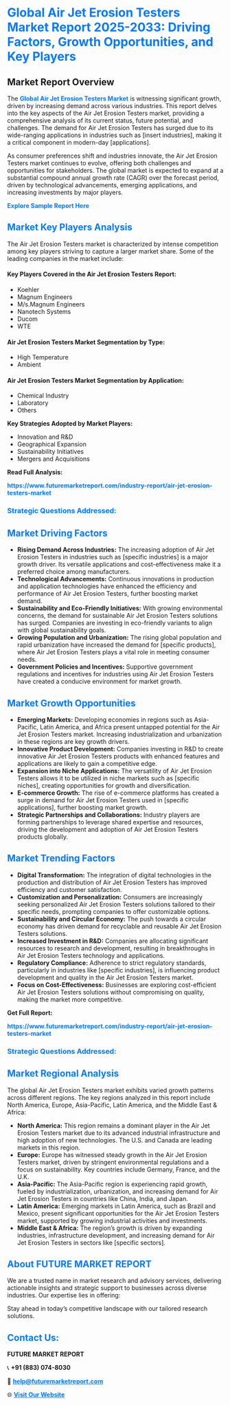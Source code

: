 <h1 style="color: #007BFF;">Global Air Jet Erosion Testers Market Report 2025-2033: Driving Factors, Growth Opportunities, and Key Players</h1>

<section id="overview">
<h2>Market Report Overview</h2>
<p>The <a href="https://www.futuremarketreport.com/industry-report/air-jet-erosion-testers-market" style="color: #007BFF; text-decoration: none;"><strong>Global Air Jet Erosion Testers Market</strong></a> is witnessing significant growth, driven by increasing demand across various industries. This report delves into the key aspects of the Air Jet Erosion Testers market, providing a comprehensive analysis of its current status, future potential, and challenges. The demand for Air Jet Erosion Testers has surged due to its wide-ranging applications in industries such as [insert industries], making it a critical component in modern-day [applications].</p>
<p>As consumer preferences shift and industries innovate, the Air Jet Erosion Testers market continues to evolve, offering both challenges and opportunities for stakeholders. The global market is expected to expand at a substantial compound annual growth rate (CAGR) over the forecast period, driven by technological advancements, emerging applications, and increasing investments by major players.</p>
</section>

<section id="overview">
<p><a href="https://www.futuremarketreport.com/request-sample/reportId=52323" style="color: #007BFF; text-decoration: none;"><strong>Explore Sample Report Here</strong></a></p>
</section>

<section id="key-players">
<h2 style="color: #007BFF;">Market Key Players Analysis</h2>
<p>The Air Jet Erosion Testers market is characterized by intense competition among key players striving to capture a larger market share. Some of the leading companies in the market include:</p>
<h4>Key Players Covered in the Air Jet Erosion Testers Report:</h4>
<ul><li>Koehler</li><li>Magnum Engineers</li><li>M/s.Magnum Engineers</li><li>Nanotech Systems</li><li>Ducom</li><li>WTE</li></ul>
<h4>Air Jet Erosion Testers Market Segmentation by Type:</h4>
<ul><li>High Temperature</li><li>Ambient</li></ul>

<h4>Air Jet Erosion Testers Market Segmentation by Application:</h4>
<ul><li>Chemical Industry</li><li>Laboratory</li><li>Others</li></ul>
<p><strong>Key Strategies Adopted by Market Players:</strong></p>
<ul>
<li>Innovation and R&D</li>
<li>Geographical Expansion</li>
<li>Sustainability Initiatives</li>
<li>Mergers and Acquisitions</li>
</ul>
</section>

<section>
<p><strong>Read Full Analysis: </strong></p><a href="https://www.futuremarketreport.com/industry-report/air-jet-erosion-testers-market" style="color: #007BFF; text-decoration: none;"><strong>https://www.futuremarketreport.com/industry-report/air-jet-erosion-testers-market</strong></a>
<h3 style="color: #007BFF;">Strategic Questions Addressed:</h3>
</section>

<section id="driving-factors">
<h2 style="color: #007BFF;">Market Driving Factors</h2>
<ul>
<li><strong>Rising Demand Across Industries:</strong> The increasing adoption of Air Jet Erosion Testers in industries such as [specific industries] is a major growth driver. Its versatile applications and cost-effectiveness make it a preferred choice among manufacturers.</li>
<li><strong>Technological Advancements:</strong> Continuous innovations in production and application technologies have enhanced the efficiency and performance of Air Jet Erosion Testers, further boosting market demand.</li>
<li><strong>Sustainability and Eco-Friendly Initiatives:</strong> With growing environmental concerns, the demand for sustainable Air Jet Erosion Testers solutions has surged. Companies are investing in eco-friendly variants to align with global sustainability goals.</li>
<li><strong>Growing Population and Urbanization:</strong> The rising global population and rapid urbanization have increased the demand for [specific products], where Air Jet Erosion Testers plays a vital role in meeting consumer needs.</li>
<li><strong>Government Policies and Incentives:</strong> Supportive government regulations and incentives for industries using Air Jet Erosion Testers have created a conducive environment for market growth.</li>
</ul>
</section>

<section id="growth-opportunities">
<h2 style="color: #007BFF;">Market Growth Opportunities</h2>
<ul>
<li><strong>Emerging Markets:</strong> Developing economies in regions such as Asia-Pacific, Latin America, and Africa present untapped potential for the Air Jet Erosion Testers market. Increasing industrialization and urbanization in these regions are key growth drivers.</li>
<li><strong>Innovative Product Development:</strong> Companies investing in R&D to create innovative Air Jet Erosion Testers products with enhanced features and applications are likely to gain a competitive edge.</li>
<li><strong>Expansion into Niche Applications:</strong> The versatility of Air Jet Erosion Testers allows it to be utilized in niche markets such as [specific niches], creating opportunities for growth and diversification.</li>
<li><strong>E-commerce Growth:</strong> The rise of e-commerce platforms has created a surge in demand for Air Jet Erosion Testers used in [specific applications], further boosting market growth.</li>
<li><strong>Strategic Partnerships and Collaborations:</strong> Industry players are forming partnerships to leverage shared expertise and resources, driving the development and adoption of Air Jet Erosion Testers products globally.</li>
</ul>
</section>

<section id="trending-factors">
<h2 style="color: #007BFF;">Market Trending Factors</h2>
<ul>
<li><strong>Digital Transformation:</strong> The integration of digital technologies in the production and distribution of Air Jet Erosion Testers has improved efficiency and customer satisfaction.</li>
<li><strong>Customization and Personalization:</strong> Consumers are increasingly seeking personalized Air Jet Erosion Testers solutions tailored to their specific needs, prompting companies to offer customizable options.</li>
<li><strong>Sustainability and Circular Economy:</strong> The push towards a circular economy has driven demand for recyclable and reusable Air Jet Erosion Testers solutions.</li>
<li><strong>Increased Investment in R&D:</strong> Companies are allocating significant resources to research and development, resulting in breakthroughs in Air Jet Erosion Testers technology and applications.</li>
<li><strong>Regulatory Compliance:</strong> Adherence to strict regulatory standards, particularly in industries like [specific industries], is influencing product development and quality in the Air Jet Erosion Testers market.</li>
<li><strong>Focus on Cost-Effectiveness:</strong> Businesses are exploring cost-efficient Air Jet Erosion Testers solutions without compromising on quality, making the market more competitive.</li>
</ul>
</section>

<section>
<p><strong>Get Full Report: </strong></p><a href="https://www.futuremarketreport.com/industry-report/air-jet-erosion-testers-market" style="color: #007BFF; text-decoration: none;"><strong>https://www.futuremarketreport.com/industry-report/air-jet-erosion-testers-market</strong></a>
<h3 style="color: #007BFF;">Strategic Questions Addressed:</h3>
</section>


<section id="regional-analysis">
<h2 style="color: #007BFF;">Market Regional Analysis</h2>
<p>The global Air Jet Erosion Testers market exhibits varied growth patterns across different regions. The key regions analyzed in this report include North America, Europe, Asia-Pacific, Latin America, and the Middle East & Africa:</p>
<ul>
<li><strong>North America:</strong> This region remains a dominant player in the Air Jet Erosion Testers market due to its advanced industrial infrastructure and high adoption of new technologies. The U.S. and Canada are leading markets in this region.</li>
<li><strong>Europe:</strong> Europe has witnessed steady growth in the Air Jet Erosion Testers market, driven by stringent environmental regulations and a focus on sustainability. Key countries include Germany, France, and the U.K.</li>
<li><strong>Asia-Pacific:</strong> The Asia-Pacific region is experiencing rapid growth, fueled by industrialization, urbanization, and increasing demand for Air Jet Erosion Testers in countries like China, India, and Japan.</li>
<li><strong>Latin America:</strong> Emerging markets in Latin America, such as Brazil and Mexico, present significant opportunities for the Air Jet Erosion Testers market, supported by growing industrial activities and investments.</li>
<li><strong>Middle East & Africa:</strong> The region’s growth is driven by expanding industries, infrastructure development, and increasing demand for Air Jet Erosion Testers in sectors like [specific sectors].</li>
</ul>
</section>

<footer>
<h2 style="color: #007BFF;">About FUTURE MARKET REPORT</h2>
<p>We are a trusted name in market research and advisory services, delivering actionable insights and strategic support to businesses across diverse industries. Our expertise lies in offering:</p>

<p>Stay ahead in today’s competitive landscape with our tailored research solutions.</p>

<h2 style="color: #007BFF;">Contact Us:</h2>
<p><strong>FUTURE MARKET REPORT</strong></p>
<p>📞 <strong>+91 (883) 074-8030</strong></p>
<p>📧 <strong><a href="mailto:help@futuremarketreport.com" style="color: #007BFF;">help@futuremarketreport.com</a></strong></p>
<p>🌐 <strong><a href="https://www.futuremarketreport.com/" style="color: #007BFF;">Visit Our Website</a></strong></p>
</footer>